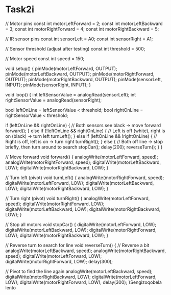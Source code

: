 # Task2i
// Motor pins
const int motorLeftForward = 2;
const int motorLeftBackward = 3;
const int motorRightForward = 4;
const int motorRightBackward = 5;

// IR sensor pins
const int sensorLeft = A0;
const int sensorRight = A1;

// Sensor threshold (adjust after testing)
const int threshold = 500;

// Motor speed
const int speed = 150;

void setup() {
  pinMode(motorLeftForward, OUTPUT);
  pinMode(motorLeftBackward, OUTPUT);
  pinMode(motorRightForward, OUTPUT);
  pinMode(motorRightBackward, OUTPUT);
  pinMode(sensorLeft, INPUT);
  pinMode(sensorRight, INPUT);
}

void loop() {
  int leftSensorValue = analogRead(sensorLeft);
  int rightSensorValue = analogRead(sensorRight);

  bool leftOnLine = leftSensorValue < threshold;
  bool rightOnLine = rightSensorValue < threshold;

  if (leftOnLine && rightOnLine) {
    // Both sensors see black -> move forward
    forward();
  } else if (!leftOnLine && rightOnLine) {
    // Left is off (white), right is on (black) -> turn left
    turnLeft();
  } else if (leftOnLine && !rightOnLine) {
    // Right is off, left is on -> turn right
    turnRight();
  } else {
    // Both off line -> stop briefly, then turn around to search
    stopCar();
    delay(200);
    reverseTurn();
  }
}

// Move forward
void forward() {
  analogWrite(motorLeftForward, speed);
  analogWrite(motorRightForward, speed);
  digitalWrite(motorLeftBackward, LOW);
  digitalWrite(motorRightBackward, LOW);
}

// Turn left (pivot)
void turnLeft() {
  analogWrite(motorRightForward, speed);
  digitalWrite(motorLeftForward, LOW);
  digitalWrite(motorLeftBackward, LOW);
  digitalWrite(motorRightBackward, LOW);
}

// Turn right (pivot)
void turnRight() {
  analogWrite(motorLeftForward, speed);
  digitalWrite(motorRightForward, LOW);
  digitalWrite(motorLeftBackward, LOW);
  digitalWrite(motorRightBackward, LOW);
}

// Stop all motors
void stopCar() {
  digitalWrite(motorLeftForward, LOW);
  digitalWrite(motorLeftBackward, LOW);
  digitalWrite(motorRightForward, LOW);
  digitalWrite(motorRightBackward, LOW);
}

// Reverse turn to search for line
void reverseTurn() {
  // Reverse a bit
  analogWrite(motorLeftBackward, speed);
  analogWrite(motorRightBackward, speed);
  digitalWrite(motorLeftForward, LOW);
  digitalWrite(motorRightForward, LOW);
  delay(300);

  // Pivot to find the line again
  analogWrite(motorLeftBackward, speed);
  digitalWrite(motorRightBackward, LOW);
  digitalWrite(motorLeftForward, LOW);
  digitalWrite(motorRightForward, LOW);
  delay(300);
}Sengizoqobela lento
